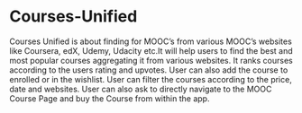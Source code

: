 # Courses-Unified
Courses Unified is about finding for MOOC’s from various MOOC’s websites like Coursera, edX, Udemy, Udacity etc.It will help users to find the best and most popular courses aggregating it from various websites. It ranks courses according to the users rating and upvotes. User can also add the course to enrolled or in the wishlist. User can filter the courses according to the price, date and websites. User can also ask to directly navigate to the MOOC Course Page and buy the Course from within the app.
